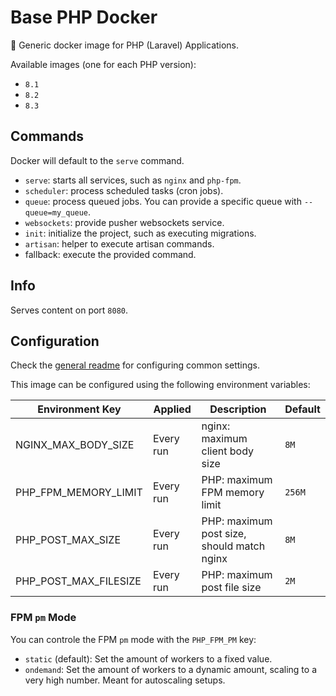 # Base PHP Docker

🐳 Generic docker image for PHP (Laravel) Applications.

Available images (one for each PHP version):
- `8.1`
- `8.2`
- `8.3`

## Commands

Docker will default to the `serve` command.

- `serve`: starts all services, such as `nginx` and `php-fpm`.
- `scheduler`: process scheduled tasks (cron jobs).
- `queue`: process queued jobs. You can provide a specific queue with `--queue=my_queue`.
- `websockets`: provide pusher websockets service.
- `init`: initialize the project, such as executing migrations.
- `artisan`: helper to execute artisan commands.
- fallback: execute the provided command.

## Info

Serves content on port `8080`.

## Configuration

Check the [general readme](../README.md) for configuring common settings.

This image can be configured using the following environment variables:

| Environment Key | Applied | Description | Default |
|-----------------|---------|-------------|---------|
| NGINX_MAX_BODY_SIZE | Every run | nginx: maximum client body size | `8M` |
| PHP_FPM_MEMORY_LIMIT | Every run | PHP: maximum FPM memory limit | `256M` |
| PHP_POST_MAX_SIZE | Every run | PHP: maximum post size, should match nginx | `8M` |
| PHP_POST_MAX_FILESIZE | Every run | PHP: maximum post file size | `2M` |

### FPM `pm` Mode

You can controle the FPM `pm` mode with the `PHP_FPM_PM` key:
- `static` (default): Set the amount of workers to a fixed value.
- `ondemand`: Set the amount of workers to a dynamic amount, scaling to a very high number. Meant for autoscaling setups.
